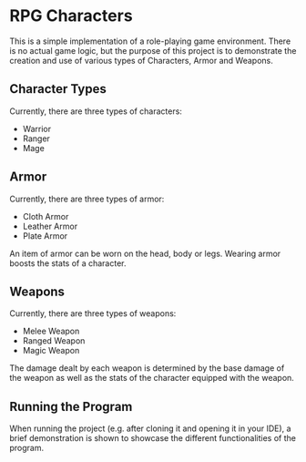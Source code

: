 # RPG Characters

This is a simple implementation of a role-playing game environment.
There is no actual game logic, but the purpose of this project
is to demonstrate the creation and use of various types of Characters,
Armor and Weapons.

## Character Types

Currently, there are three types of characters:
* Warrior
* Ranger
* Mage

## Armor

Currently, there are three types of armor:
* Cloth Armor
* Leather Armor
* Plate Armor

An item of armor can be worn on the head, body or legs.
Wearing armor boosts the stats of a character.

## Weapons

Currently, there are three types of weapons:
* Melee Weapon
* Ranged Weapon
* Magic Weapon

The damage dealt by each weapon is determined by
the base damage of the weapon as well as
the stats of the character equipped with the weapon.

## Running the Program

When running the project (e.g. after cloning it and
opening it in your IDE), a brief demonstration is
shown to showcase the different functionalities of
the program.
